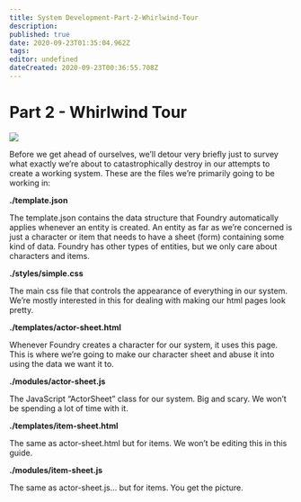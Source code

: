 ```yaml
---
title: System Development-Part-2-Whirlwind-Tour
description: 
published: true
date: 2020-09-23T01:35:04.962Z
tags: 
editor: undefined
dateCreated: 2020-09-23T00:36:55.708Z
---
```


# Part 2 - Whirlwind Tour



![](https://lh5.googleusercontent.com/FE7hBqyDIAM_Tllj81HK-9i3ONNAKuYJ4tuP9lAtA1srCabeJrhmByZQZ2GYA0KhHiPNWZ_7riOAwWPPPra8vyC3VQ5nC2qs2-iRcO7ucQ_LKjaSqV2uSshEMwrhIan24KfWxDvZ)

  

Before we get ahead of ourselves, we’ll detour very briefly just to survey what exactly we’re about to catastrophically destroy in our attempts to create a working system. These are the files we’re primarily going to be working in:

  

**./template.json**

The template.json contains the data  structure that Foundry automatically applies whenever an entity is created. An entity as far as we’re concerned is just a character or item that needs to have a sheet (form) containing some kind of data. Foundry has other types of entities, but we only care about characters and items.

  

**./styles/simple.css**

The main css file that controls the appearance of everything in our system. We’re mostly interested in this for dealing with making our html pages look pretty.

  

**./templates/actor-sheet.html**

Whenever Foundry creates a character for our system, it uses this page. This is where we’re going to make our character sheet and abuse it into using the data we want it to.

  

**./modules/actor-sheet.js**

The JavaScript “ActorSheet” class for our system. Big and scary. We won’t be spending a lot of time with it.

  

**./templates/item-sheet.html**

The same as actor-sheet.html but for items. We won’t be editing this in this guide.

**./modules/item-sheet.js**

The same as actor-sheet.js… but for items. You get the picture.
